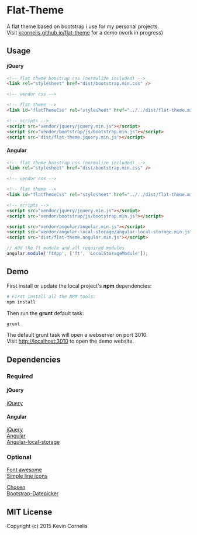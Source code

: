 # Flat-Theme

A flat theme based on bootstrap i use for my personal projects.  
Visit [kcornelis.github.io/flat-theme](http://kcornelis.github.io/flat-theme) for a demo (work in progress)
   
## Usage
   
#### jQuery
   
```html
<!-- flat theme boostrap css (normalize included) -->
<link rel="stylesheet" href="dist/bootstrap.min.css" />

<!-- vendor css -->

<!-- flat theme -->
<link id="flatThemeCss" rel="stylesheet" href="../../dist/flat-theme.min.css" >

<!-- scripts -->
<script src="vendor/jquery/jquery.min.js"></script>
<script src="vendor/bootstrap/js/bootstrap.min.js"></script>
<script src="dist/flat-theme.jquery.min.js"></script>
```
   
   
#### Angular

```html
<!-- flat theme boostrap css (normalize included) -->
<link rel="stylesheet" href="dist/bootstrap.min.css" />

<!-- vendor css -->

<!-- flat theme -->
<link id="flatThemeCss" rel="stylesheet" href="../../dist/flat-theme.min.css" >

<!-- scripts -->
<script src="vendor/jquery/jquery.min.js"></script>
<script src="vendor/bootstrap/js/bootstrap.min.js"></script>

<script src="vendor/angular/angular.min.js"></script>
<script src="vendor/angular-local-storage/angular-local-storage.min.js"></script>
<script src="dist/flat-theme.angular.min.js"></script>
```
   
```javascript
// Add the ft module and all required modules
angular.module('ftApp', ['ft', 'LocalStorageModule']);
```
   
## Demo
   
First install or update the local project's **npm** dependencies:
   
```bash
# First install all the NPM tools:
npm install
```
   
Then run the **grunt** default task:
   
```bash
grunt
```
   
The default grunt task will open a webserver on port 3010.   
Visit [http://localhost:3010](http://localhost:3010) to open the demo website.
   
## Dependencies
   
### Required
   
#### jQuery
   
[jQuery](https://jquery.com/)
   
#### Angular
   
[jQuery](https://jquery.com/)   
[Angular](https://angularjs.org/)   
[Angular-local-storage](https://github.com/grevory/angular-local-storage)   
   
### Optional
   
[Font awesome](http://fortawesome.github.io/Font-Awesome/)   
[Simple line icons](http://thesabbir.github.io/simple-line-icons/)   
   
[Chosen](http://harvesthq.github.io/chosen/)   
[Bootstrap-Datepicker](https://github.com/eternicode/bootstrap-datepicker)   
   
   
## MIT License
   
Copyright (c) 2015 Kevin Cornelis
